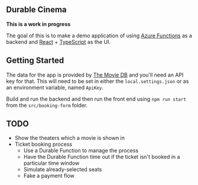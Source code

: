 ## Durable Cinema

**This is a work in progress**

The goal of this is to make a demo application of using [Azure Functions](https://azure.microsoft.com/services/functions/?WT.mc_id=javascript-0000-aapowell) as a backend and [React](https://reactjs.org/) + [TypeScript](https://www.typescriptlang.org/) as the UI.

## Getting Started

The data for the app is provided by [The Movie DB](https://www.themoviedb.org/) and you'll need an API key for that. This will need to be set in either the `local.settings.json` or as an environment variable, named `ApiKey`.

Build and run the backend and then run the front end using `npm run start` from the `src/booking-form` folder.

## TODO

* Show the theaters which a movie is shown in
* Ticket booking process
  * Use a Durable Function to manage the process
  * Have the Durable Function time out if the ticket isn't booked in a particular time window
  * Simulate already-selected seats
  * Fake a payment flow